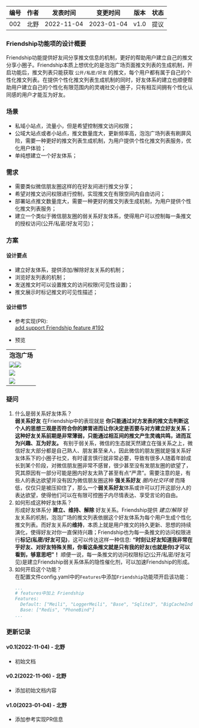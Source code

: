 | 编号 | 作者 | 发表时间 | 变更时间 | 版本 | 状态 |
| ----- | ----- | ----- | ----- | ----- | ----- |
| 002| 北野 | 2022-11-04 | 2023-01-04 | v1.0 | 提议 |

### Friendship功能项的设计概要
Friendship功能提供好友间分享推文信息的机制，更好的帮助用户建立自己的推文分享小圈子。Friendship本质上想优化的是泡泡广场页面推文列表的生成机制，开启功能后，推文列表只能获取 `公开/私密/好友` 的推文，每个用户都有属于自己的个性化推文列表。在提供个性化推文列表生成机制的同时，好友体系的建立也顺便帮助用户建立自己的个性化有限范围内的灵魂社交小圈子，只有相互间拥有个性化认同感的用户才能互为好友。

### 场景

* 私域小站点，流量小，但是希望控制推文访问权限；   
* 公域大站点或者小站点，推文数量庞大，更新频率高，泡泡广场列表有刷屏风险，需要一种更好的推文列表生成机制，为用户提供个性化推文列表服务，优化用户体验；  
* 单纯想建立一个好友体系；

### 需求

* 需要类似微信朋友圈这样的在好友间进行推文分享；
* 希望对推文访问权限进行控制，实现推文在有限空间内自由访问；
* 部署站点推文数量庞大，需要一种更好的推文列表生成机制，为用户提供个性化推文列表服务；
* 建立一个类似于微信朋友圈的弱关系好友体系，使得用户可以控制每一条推文的授权访问(公开/私密/好友可见)；
 
### 方案

#### 设计要点
* 建立好友体系，提供添加/解除好友关系的机制；
* 浏览好友列表的机制；
* 发送推文时可以设置推文的访问权限(可见性设置)；
* 推文展示时标记推文的可见性描述；

#### 设计细节 
* 参考实现(PR):  
[add support Friendship feature #192](https://github.com/rocboss/paopao-ce/pull/192)  

* 预览

|  |
| ----- |
| **泡泡广场** |
| ![](.assets/002-02.png)![](.assets/002-01.png)|
| ![](.assets/002-07.png)|
| ![](.assets/002-08.png)|

### 疑问

1. 什么是弱关系好友体系？   
**弱关系好友** 在Friendship中的表现就是 **你只能通过对方发表的推文去判断这个人的思想三观是否符合你的脾胃进而让你决定是否要与对方建立好友关系；这种好友关系前期是非常薄弱，只能通过相互间的推文产生灵魂共鸣，进而互为兴趣、互为好友。** 有别于弱关系，微信的生态就天然建立在强关系之上，微信好友大部分都是自己熟人、朋友甚至亲人，因此微信的朋友圈就是强关系好友体系下的小圈子社交，有时谨言慎行就非常必要，导致有很多人随着年龄成长到某个阶段，对微信朋友圈非常不感冒，很少甚至没有发朋友圈的欲望了，究其原因有一部分可能是圈内好友太熟了甚至有点“严肃”。需要注意的是，有些人的表达欲望并没有因为微信朋友圈这种 **强关系好友** *圈内社交环境* 而降低，仅仅只是被压抑住了，那么一个**弱关系好友**体系或许可以打开这部分人的表达欲望，使得他们可以在有限可控圈子内尽情表达、享受言论的自由。  
2. 如何形成这种好友体系？    
形成好友体系分 **建立、维持、解除** 好友关系。Friendship提供 *建立/解除* 好友关系的机制，泡泡广场的推文列表依据这个好友体系为每个用户生成个性化推文列表。而好友关系的**维持**，本质上就是用户推文的持久更新、思想的持续演化，使得好友对你一直保持兴趣；Friendship也为每一条推文的访问权限进行**标记(私密/好友可见)**，这可以传达这样一种信息: **“时刻让好友知道我非常在乎好友、对好友特殊关照，你看这条推文就是只有我的好友(也就是你)才可以看到，够意思吧”！** 顺便一说，每一条推文的访问权限标记(公开/私密/好友可见)是建立Friendship弱关系体系的隐性催化剂，可以加速Friendship的形成。   
3. 如何开启这个功能？      
在配置文件config.yaml中的`Features`中添加`Friendship`功能项开启该功能：
    ```yaml
    ...
    # features中加上 Friendship
    Features:
      Default: ["Meili", "LoggerMeili", "Base", "Sqlite3", "BigCacheIndex", "MinIO", "Friendship"]
      Base: ["Redis", "PhoneBind"]
    ...
    ```

### 更新记录
#### v0.1(2022-11-04) - 北野
* 初始文档  

#### v0.2(2022-11-06) - 北野
* 添加初始文档内容  

#### v1.0(2023-01-04) - 北野
* 添加参考实现PR信息

